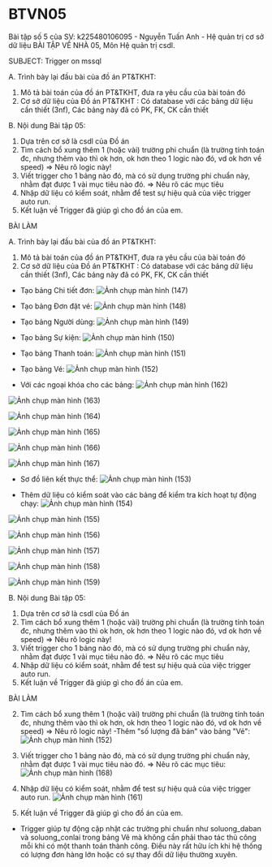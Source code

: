 # BTVN05
Bài tập số 5 của SV: k225480106095 - Nguyễn Tuấn Anh - Hệ quản trị cơ sở dữ liệu
BÀI TẬP VỀ NHÀ 05, Môn Hệ quản trị csdl.

SUBJECT: Trigger on mssql

A. Trình bày lại đầu bài của đồ án PT&TKHT:
1. Mô tả bài toán của đồ án PT&TKHT, 
   đưa ra yêu cầu của bài toán đó
2. Cơ sở dữ liệu của Đồ án PT&TKHT :
   Có database với các bảng dữ liệu cần thiết (3nf),
   Các bảng này đã có PK, FK, CK cần thiết
 
B. Nội dung Bài tập 05:
1. Dựa trên cơ sở là csdl của Đồ án
2. Tìm cách bổ xung thêm 1 (hoặc vài) trường phi chuẩn
   (là trường tính toán đc, nhưng thêm vào thì ok hơn,
    ok hơn theo 1 logic nào đó, vd ok hơn về speed)
   => Nêu rõ logic này!
3. Viết trigger cho 1 bảng nào đó, 
   mà có sử dụng trường phi chuẩn này,
   nhằm đạt được 1 vài mục tiêu nào đó.
   => Nêu rõ các mục tiêu 
4. Nhập dữ liệu có kiểm soát, 
   nhằm để test sự hiệu quả của việc trigger auto run.
5. Kết luận về Trigger đã giúp gì cho đồ án của em.

BÀI LÀM

A. Trình bày lại đầu bài của đồ án PT&TKHT:
1. Mô tả bài toán của đồ án PT&TKHT, 
   đưa ra yêu cầu của bài toán đó
2. Cơ sở dữ liệu của Đồ án PT&TKHT :
   Có database với các bảng dữ liệu cần thiết (3nf),
   Các bảng này đã có PK, FK, CK cần thiết

 - Tạo bảng Chi tiết đơn: 
![Ảnh chụp màn hình (147)](https://github.com/user-attachments/assets/17c8039f-7112-458b-acd1-d7deb0722d2f)

-  Tạo bảng Đơn đặt vé:
![Ảnh chụp màn hình (148)](https://github.com/user-attachments/assets/67da2201-b2e9-4f2e-8873-32e041b97294)

- Tạo bảng Người dùng:
![Ảnh chụp màn hình (149)](https://github.com/user-attachments/assets/6fd0c8f0-a20f-499d-a623-34beff689929)

- Tạo bảng Sự kiện:
![Ảnh chụp màn hình (150)](https://github.com/user-attachments/assets/f0cc096d-4f49-454c-a988-6386e6aac7c6)

- Tạo bảng Thanh toán:
![Ảnh chụp màn hình (151)](https://github.com/user-attachments/assets/2d1c44eb-88ec-42e7-86a3-a2859530972d)

- Tạo bảng Vé:
![Ảnh chụp màn hình (152)](https://github.com/user-attachments/assets/030f37e1-b21f-4321-992c-05acbec5ca5c)

- Với các ngoại khóa cho các bảng:
![Ảnh chụp màn hình (162)](https://github.com/user-attachments/assets/27ec062f-06ba-4f37-a1e6-a672ef1827f4)

![Ảnh chụp màn hình (163)](https://github.com/user-attachments/assets/cf234eed-dfe5-41a3-a6eb-dc0502ff7158)

![Ảnh chụp màn hình (164)](https://github.com/user-attachments/assets/08be85c4-fe77-45aa-b99d-dcdf6bdbbc56)

![Ảnh chụp màn hình (165)](https://github.com/user-attachments/assets/41d5c171-ff97-4936-b463-74d3ec11d6a6)

![Ảnh chụp màn hình (166)](https://github.com/user-attachments/assets/44128322-dc43-43b5-b40c-860d0fb41213)

![Ảnh chụp màn hình (167)](https://github.com/user-attachments/assets/3b4ebbe8-d4bc-41c4-9796-c698978c1f09)

- Sơ đồ liên kết thực thể:
![Ảnh chụp màn hình (153)](https://github.com/user-attachments/assets/e1333b89-c2a3-4608-b51b-10e943d4a8c7)

- Thêm dữ liệu có kiểm soát vào các bảng để kiểm tra kích hoạt tự động chạy:
![Ảnh chụp màn hình (154)](https://github.com/user-attachments/assets/e95ad171-6c9c-480b-8d94-70e1996c4480)

![Ảnh chụp màn hình (155)](https://github.com/user-attachments/assets/4a6a7068-e67d-48f4-9b1e-d86b62bcca85)

![Ảnh chụp màn hình (156)](https://github.com/user-attachments/assets/4144817c-4d3e-4565-9503-008f0ccda659)

![Ảnh chụp màn hình (157)](https://github.com/user-attachments/assets/a4b71ba3-a5a3-4388-8ec5-bd0b2099e19a)

![Ảnh chụp màn hình (158)](https://github.com/user-attachments/assets/a99f0dee-f290-47ce-b30a-86203309cd4c)

![Ảnh chụp màn hình (159)](https://github.com/user-attachments/assets/0d8fe084-ba0d-44a8-b433-ecf74c16c5a1)


B. Nội dung Bài tập 05:
1. Dựa trên cơ sở là csdl của Đồ án
2. Tìm cách bổ xung thêm 1 (hoặc vài) trường phi chuẩn
   (là trường tính toán đc, nhưng thêm vào thì ok hơn,
    ok hơn theo 1 logic nào đó, vd ok hơn về speed)
   => Nêu rõ logic này!
3. Viết trigger cho 1 bảng nào đó, 
   mà có sử dụng trường phi chuẩn này,
   nhằm đạt được 1 vài mục tiêu nào đó.
   => Nêu rõ các mục tiêu 
4. Nhập dữ liệu có kiểm soát, 
   nhằm để test sự hiệu quả của việc trigger auto run.
5. Kết luận về Trigger đã giúp gì cho đồ án của em.

BÀI LÀM

2. Tìm cách bổ xung thêm 1 (hoặc vài) trường phi chuẩn
   (là trường tính toán đc, nhưng thêm vào thì ok hơn,
    ok hơn theo 1 logic nào đó, vd ok hơn về speed)
   => Nêu rõ logic này!
-Thêm "số lượng đã bán" vào bảng "Vé":
![Ảnh chụp màn hình (152)](https://github.com/user-attachments/assets/9f70ee74-4e56-44d2-8119-8cb1fdf65ad9)

3. Viết trigger cho 1 bảng nào đó, 
   mà có sử dụng trường phi chuẩn này,
   nhằm đạt được 1 vài mục tiêu nào đó.
   => Nêu rõ các mục tiêu:
![Ảnh chụp màn hình (168)](https://github.com/user-attachments/assets/5f847f0c-ad06-429b-b5cd-65fab0a00da1)

4. Nhập dữ liệu có kiểm soát, 
   nhằm để test sự hiệu quả của việc trigger auto run.
![Ảnh chụp màn hình (161)](https://github.com/user-attachments/assets/a3a1115a-6ecb-45e1-a174-98700671f93e)

5. Kết luận về Trigger đã giúp gì cho đồ án của em.
- Trigger giúp tự động cập nhật các trường phi chuẩn như soluong_daban và soluong_conlai trong bảng Vẽ mà không cần phải thao tác thủ công mỗi khi có một thanh toán thành công. Điều này rất hữu ích khi hệ thống có lượng đơn hàng lớn hoặc có sự thay đổi dữ liệu thường xuyên.
